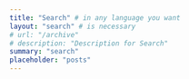 ```yaml
---
title: "Search" # in any language you want
layout: "search" # is necessary
# url: "/archive"
# description: "Description for Search"
summary: "search"
placeholder: "posts"
---
```


